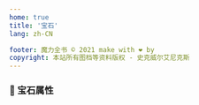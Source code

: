 ```yaml
---
home: true
title: '宝石'
lang: zh-CN

footer: 魔力全书 © 2021 make with ❤️ by
copyright: 本站所有图档等资料版权 - 史克威尔艾尼克斯
---
```


### 🔮 宝石属性

<Gems />

<BackTop />

